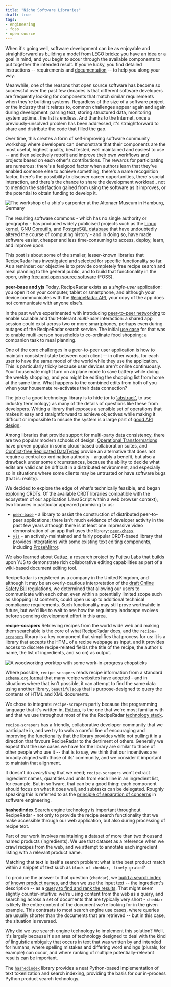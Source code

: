 ```yaml
---
title: "Niche Software Libraries"
draft: true
tags:
- engineering
- foss
- open source
---
```

When it's going well, software development can be as enjoyable and straightforward as building a model from [LEGO bricks](https://www.lego.com): you have an idea or a goal in mind, and you begin to scour through the available components to put together the intended result.  If you're lucky, you find detailed instructions -- requirements and [documentation](https://about.readthedocs.com/) -- to help you along your way.

Meanwhile, one of the reasons that open source software has become so successful over the past few decades is that different software developers are frequently looking for components that match similar requirements when they're building systems.  Regardless of the size of a software project or the industry that it relates to, common challenges appear again and again during development: parsing text, storing structured data, monitoring system uptime.. the list is endless.  And thanks to the Internet, once a previously-unsolved problem has been addressed, it's straightforward to share and distribute the code that filled the gap.

Over time, this creates a form of self-improving software community workshop where developers can demonstrate that their components are the most useful, highest quality, best tested, well maintained and easiest to use -- and then selectively retrofit and improve their own workflows and projects based on each other's contributions.  The rewards for participating are numerous: there's a feelgood factor when authors learn that they've enabled someone else to achieve something, there's a name recognition factor, there's the possibility to discover career opportunities, there's social interaction, and there's the chance to share the development workload.. not to mention the satisfaction gained from using the software as it improves, or the potential to obtain funding to develop it.

![The workshop of a ship's carpenter at the Altonaer Museum in Hamburg, Germany](/images/schiffszimmerers-werkstatt.png)

The resulting software commons - which has no single authority or geography - has produced widely publicised projects such as the [Linux kernel](https://www.kernel.org), [GNU Coreutils](https://www.gnu.org/software/coreutils/coreutils.html), and [PostgreSQL database](https://www.postgresql.org) that have undoubtedly altered the course of computing history - and in doing so, have made software easier, cheaper and less time-consuming to access, deploy, learn, and improve upon.

This post is about some of the smaller, lesser-known libraries that RecipeRadar has investigated and selected for specific functionality so far.  As a reminder: our objective is to provide completely free recipe search and meal planning to the general public, and to build that functionality in the open, using [free and open source software](https://en.wikipedia.org/wiki/Free_and_open-source_software) (FOSS).

**peer-base and yjs**
Today, RecipeRadar exists as a _single-user_ application: you open it on your computer, tablet or smartphone, and although your device communicates with the [RecipeRadar API](https://github.com/openculinary/api/), your copy of the app does not communicate with anyone else's.

In the past we've experimented with introducing [peer-to-peer networking](https://en.wikipedia.org/wiki/Peer-to-peer) to enable scalable and fault-tolerant _multi-user_ interaction: a shared app session could exist across two or more smartphones, perhaps even during outages of the RecipeRadar search service.  The initial [use case](https://www.usability.gov/how-to-and-tools/methods/use-cases.html) for that was to enable multi-person households to co-ordinate food shopping; a companion task to meal planning.

One of the core challenges in a peer-to-peer user application is how to maintain consistent state between each client -- in other words, for each user to have the same model of the world while they use the application.  This is particularly tricky because user devices aren't online continuously.  Your housemate might turn on airplane mode to save battery while doing the weekly shopping, and you might be editing the shopping list from home at the same time.  What happens to the combined edits from both of you when your housemate re-activates their data connection?

The job of a good technology library is to hide (or to ['abstract'](https://en.wikipedia.org/wiki/Abstraction_layer), to use industry terminology) as many of the details of questions like these from developers.  Writing a library that exposes a sensible set of operations that makes it easy and straightforward to achieve objectives while making it difficult or impossible to misuse the system is a large part of [good API design](https://www.redhat.com/en/topics/api/what-is-api-design).

Among libraries that provide support for multi-party data consistency, there are two popular modern schools of design: [Operational Transformations](https://en.wikipedia.org/wiki/Operational_transformation) have proven popular in some cloud-based collaboration suites, and [Conflict-free Replicated DataTypes](https://crdt.tech/) provide an alternative that does not require a central co-ordination authority - arguably a benefit, but also a drawback under some circumstances, because the ability to decide what edits are valid can be difficult in a distributed environment, and especially so in situations where some clients may be untrusted or have software bugs (that is: reality).

We decided to explore the edge of what's technically feasible, and began exploring CRDTs.  Of the available CRDT libraries compatible with the ecosystem of our application (JavaScript within a web browser context), two libraries in particular appeared promising to us:

  - [`peer-base`](https://github.com/peer-base/peer-base/) - a library to assist the construction of distributed peer-to-peer applications; there isn't much evidence of developer activity in the past few years although there is at least one impressive video demonstration of an app that uses the library: [`peer-chess`](https://github.com/jbenet/peer-chess/).
  - [`yjs`](https://github.com/yjs/yjs/) - an actively-maintained and fairly popular CRDT-based library that provides integrations with some existing text editing components, including [ProseMirror](https://prosemirror.net/).

We also learned about [Cattaz](https://github.com/FujitsuLaboratories/cattaz/), a research project by Fujitsu Labs that builds upon YJS to demonstrate rich collaborative editing capabilities as part of a wiki-based document editing tool.

RecipeRadar is registered as a company in the United Kingdom, and although it may be an overly-cautious interpretation of the [draft Online Safety Bill](https://www.gov.uk/government/publications/draft-online-safety-bill) regulations, we determined that allowing our users to communicate with each other, even within a potentially limited scope such as shopping list contents, could open us up to additional technical compliance requirements.  Such functionality may still prove worthwhile in future, but we'd like to wait to see how the regulatory landscape evolves before spending development effort in this area.

**recipe-scrapers**
Retrieving recipes from the world wide web and making them searchable is the core of what RecipeRadar does, and the [`recipe-scrapers`](https://github/com/hhursev/recipe-scrapers/) library is a key component that simplifies that process for us: it is a library that accepts the HTML of a recipe webpage as input, and it provides access to discrete recipe-related fields (the title of the recipe, the author's name, the list of ingredients, and so on) as output.

![A woodworking worktop with some work-in-progress chopsticks](/images/chopsticks.png)

Where possible, `recipe-scrapers` reads recipe information from a standard [`schema.org` format](https://schema.org/Recipe) that many recipe websites have adopted - and in situations where that isn't possible, it can attempt to find the same data using another library, [`beautifulsoup`](https://beautiful-soup-4.readthedocs.io/en/latest/) that is purpose-designed to query the contents of HTML and XML documents.

We chose to integrate `recipe-scrapers` partly because the programming language that it's written in, [Python](https://www.python.org/), is the one that we're most familiar with and that we use throughout most of the the RecipeRadar [technology stack](https://en.wikipedia.org/wiki/Solution_stack).

`recipe-scrapers` has a friendly, collaborative developer community that we participate in, and we try to walk a careful line of encouraging and improving the functionality that the library provides while not pulling it in a direction that favours RecipeRadar to the detriment of others.  Generally we expect that the use cases we have for the library are similar to those of other people who use it -- that is to say, we think that our incentives are broadly aligned with those of its' community, and we consider it important to maintain that alignment.

It doesn't do _everything_ that we need; `recipe-scrapers` won't extract ingredient names, quantities and units from each line in an ingredient list, for example.  But in software, that can be a good thing: each component should focus on what it does well, and subtasks can be delegated.  Roughly speaking this is referred to as the [principle of separation of concerns](https://en.wikipedia.org/wiki/Separation_of_concerns) in software engineering.

**hashedindex**
Search engine technology is important throughout RecipeRadar - not only to provide the recipe search functionality that we make accessible through our web application, but also during processing of recipe text.

Part of our work involves maintaining a dataset of more than two thousand named products (ingredients).  We use that dataset as a reference when we crawl recipes from the web, and we attempt to annotate each ingredient listing with a relevant product name.

Matching that text is itself a search problem: what is the best product match within a snippet of text such as `block of cheddar, finely grated`?

To produce the answer to that question (`cheddar`), we [build a search index of known product names](https://github.com/openculinary/knowledge-graph/blob/73d44627369728458cff9b6f5278948f5c71ec46/web/models/product_graph.py#L15-L38), and then we use the input text -- the ingredient's description -- as a [query to find and rank the results](https://github.com/openculinary/knowledge-graph/blob/73d44627369728458cff9b6f5278948f5c71ec46/web/ingredients.py#L58-L67).  That might seem slightly counter-intuitive: we're using content from the web as a query, and searching across a set of documents that are typically very short - `cheddar` is likely the entire content of the document we're looking for in the given example.  This contrasts to most search engine use cases, where queries are usually shorter than the documents that are retrieved -- but in this case, the situation is reversed.

Why did we use search engine technology to implement this solution?  Well, it's largely because it's an area of technology designed to deal with the kind of linguistic ambiguity that occurs in text that was written by and intended for humans, where spelling mistakes and differing word endings (plurals, for example) can occur, and where ranking of multiple potentially-relevant results can be important.

The [`hashedindex`](https://github.com/MichaelAquilina/hashedindex/) library provides a neat Python-based implementation of text tokenization and search indexing, providing the basis for our in-process Python product search technology.
